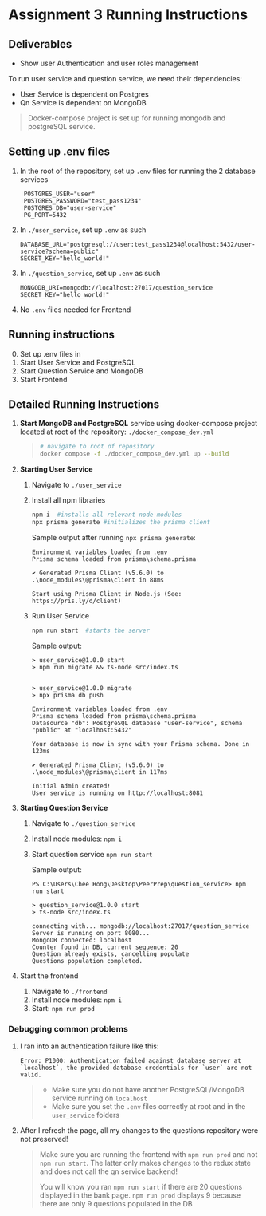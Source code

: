 # Assignment 3 Running Instructions

## Deliverables

- Show user Authentication and user roles management

To run user service and question service, we need their dependencies:
- User Service is dependent on Postgres
- Qn Service is dependent on MongoDB

> Docker-compose project is set up for running mongodb and postgreSQL service.

## Setting up .env files
1. In the root of the repository, set up `.env` files for running the 2 database services
   ```.env
    POSTGRES_USER="user"
    POSTGRES_PASSWORD="test_pass1234"
    POSTGRES_DB="user-service"
    PG_PORT=5432
   ```

2. In `./user_service`, set up `.env` as such
    ```
    DATABASE_URL="postgresql://user:test_pass1234@localhost:5432/user-service?schema=public"
    SECRET_KEY="hello_world!"
    ```

3. In `./question_service`, set up `.env` as such

    ```
    MONGODB_URI=mongodb://localhost:27017/question_service
    SECRET_KEY="hello_world!"
    ```

4. No `.env` files needed for Frontend

## Running instructions
0. Set up .env files in 
1. Start User Service and PostgreSQL 
2. Start Question Service and MongoDB
3. Start Frontend


## Detailed Running Instructions

1. **Start MongoDB and PostgreSQL** service using docker-compose project located at root of the repository: `./docker_compose_dev.yml`


    > ```bash
    > # navigate to root of repository
    > docker compose -f ./docker_compose_dev.yml up --build
    >  ```

2. **Starting User Service**
   1. Navigate to `./user_service`
   2. Install all npm libraries
        ```bash
        npm i  #installs all relevant node modules
        npx prisma generate #initializes the prisma client
        ```

        Sample output after running `npx prisma generate`:
        ```
        Environment variables loaded from .env
        Prisma schema loaded from prisma\schema.prisma
        
        ✔ Generated Prisma Client (v5.6.0) to .\node_modules\@prisma\client in 88ms
        
        Start using Prisma Client in Node.js (See: https://pris.ly/d/client)
        ```

    3. Run User Service
        ```bash
        npm run start  #starts the server
        ```

        Sample output:
        ```
        > user_service@1.0.0 start
        > npm run migrate && ts-node src/index.ts


        > user_service@1.0.0 migrate
        > npx prisma db push

        Environment variables loaded from .env
        Prisma schema loaded from prisma\schema.prisma
        Datasource "db": PostgreSQL database "user-service", schema "public" at "localhost:5432"

        Your database is now in sync with your Prisma schema. Done in 123ms

        ✔ Generated Prisma Client (v5.6.0) to .\node_modules\@prisma\client in 117ms

        Initial Admin created!
        User service is running on http://localhost:8081
        ```

3. **Starting Question Service**
   1. Navigate to `./question_service`
   2. Install node modules: `npm i`
   3. Start question service `npm run start`
        
        Sample output:

        ```
        PS C:\Users\Chee Hong\Desktop\PeerPrep\question_service> npm run start

        > question_service@1.0.0 start
        > ts-node src/index.ts

        connecting with... mongodb://localhost:27017/question_service
        Server is running on port 8080...
        MongoDB connected: localhost
        Counter found in DB, current sequence: 20
        Question already exists, cancelling populate
        Questions population completed.
        ```

4. Start the frontend
   1. Navigate to `./frontend`
   2. Install node modules: `npm i`
   3. Start: `npm run prod`

### Debugging common problems

1.  I ran into an authentication failure like this:
    ```
    Error: P1000: Authentication failed against database server at `localhost`, the provided database credentials for `user` are not valid.
    ```

    > -  Make sure you do not have another PostgreSQL/MongoDB service running on `localhost`
    > - Make sure you set the `.env` files correctly at root and in the `user_service` folders

2. After I refresh the page, all my changes to the questions repository were not preserved!
   > Make sure you are running the frontend with `npm run prod` and not `npm run start`. The latter only makes changes to the redux state and does not call the qn service backend!
   >
   > You will know you ran `npm run start` if there are 20 questions displayed in the bank page. 
   > `npm run prod` displays 9 because there are only 9 questions populated in the DB
